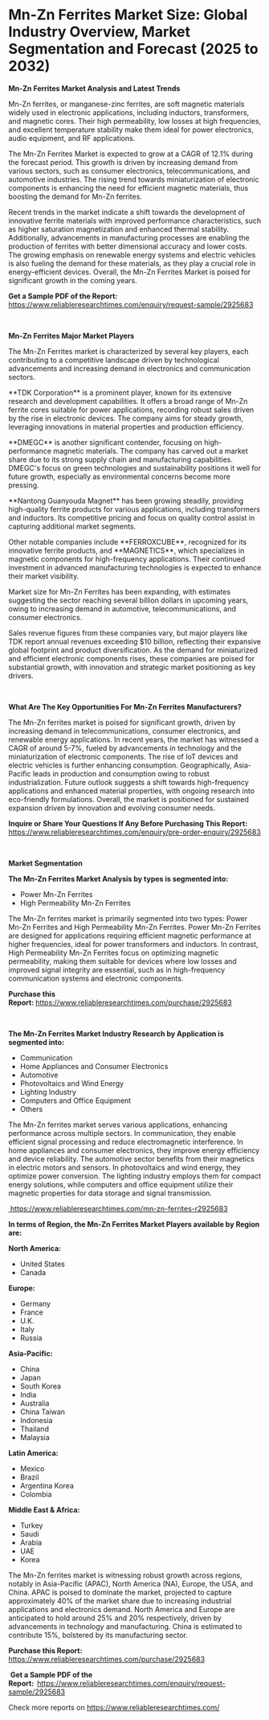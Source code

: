 <p><h1>Mn-Zn Ferrites Market Size: Global Industry Overview, Market Segmentation and Forecast (2025 to 2032)</h1></p><p><strong>Mn-Zn Ferrites Market Analysis and Latest Trends</strong></p>
<p><p>Mn-Zn ferrites, or manganese-zinc ferrites, are soft magnetic materials widely used in electronic applications, including inductors, transformers, and magnetic cores. Their high permeability, low losses at high frequencies, and excellent temperature stability make them ideal for power electronics, audio equipment, and RF applications. </p><p>The Mn-Zn Ferrites Market is expected to grow at a CAGR of 12.1% during the forecast period. This growth is driven by increasing demand from various sectors, such as consumer electronics, telecommunications, and automotive industries. The rising trend towards miniaturization of electronic components is enhancing the need for efficient magnetic materials, thus boosting the demand for Mn-Zn ferrites.</p><p>Recent trends in the market indicate a shift towards the development of innovative ferrite materials with improved performance characteristics, such as higher saturation magnetization and enhanced thermal stability. Additionally, advancements in manufacturing processes are enabling the production of ferrites with better dimensional accuracy and lower costs. The growing emphasis on renewable energy systems and electric vehicles is also fueling the demand for these materials, as they play a crucial role in energy-efficient devices. Overall, the Mn-Zn Ferrites Market is poised for significant growth in the coming years.</p></p>
<p><strong>Get a Sample PDF of the Report:&nbsp;</strong> <a href="https://www.reliableresearchtimes.com/enquiry/request-sample/2925683?utm_campaign=2934&utm_medium=2&utm_source=Github&utm_content=ia&utm_term=12032025&utm_id=mn-zn-ferrites">https://www.reliableresearchtimes.com/enquiry/request-sample/2925683</a></p>
<p>&nbsp;</p>
<p><strong>Mn-Zn Ferrites Major Market Players</strong></p>
<p><p>The Mn-Zn Ferrites market is characterized by several key players, each contributing to a competitive landscape driven by technological advancements and increasing demand in electronics and communication sectors.</p><p>**TDK Corporation** is a prominent player, known for its extensive research and development capabilities. It offers a broad range of Mn-Zn ferrite cores suitable for power applications, recording robust sales driven by the rise in electronic devices. The company aims for steady growth, leveraging innovations in material properties and production efficiency.</p><p>**DMEGC** is another significant contender, focusing on high-performance magnetic materials. The company has carved out a market share due to its strong supply chain and manufacturing capabilities. DMEGC's focus on green technologies and sustainability positions it well for future growth, especially as environmental concerns become more pressing.</p><p>**Nantong Guanyouda Magnet** has been growing steadily, providing high-quality ferrite products for various applications, including transformers and inductors. Its competitive pricing and focus on quality control assist in capturing additional market segments.</p><p>Other notable companies include **FERROXCUBE**, recognized for its innovative ferrite products, and **MAGNETICS**, which specializes in magnetic components for high-frequency applications. Their continued investment in advanced manufacturing technologies is expected to enhance their market visibility.</p><p>Market size for Mn-Zn Ferrites has been expanding, with estimates suggesting the sector reaching several billion dollars in upcoming years, owing to increasing demand in automotive, telecommunications, and consumer electronics.</p><p>Sales revenue figures from these companies vary, but major players like TDK report annual revenues exceeding $10 billion, reflecting their expansive global footprint and product diversification. As the demand for miniaturized and efficient electronic components rises, these companies are poised for substantial growth, with innovation and strategic market positioning as key drivers.</p></p>
<p>&nbsp;</p>
<p><strong>What Are The Key Opportunities For Mn-Zn Ferrites Manufacturers?</strong></p>
<p><p>The Mn-Zn ferrites market is poised for significant growth, driven by increasing demand in telecommunications, consumer electronics, and renewable energy applications. In recent years, the market has witnessed a CAGR of around 5-7%, fueled by advancements in technology and the miniaturization of electronic components. The rise of IoT devices and electric vehicles is further enhancing consumption. Geographically, Asia-Pacific leads in production and consumption owing to robust industrialization. Future outlook suggests a shift towards high-frequency applications and enhanced material properties, with ongoing research into eco-friendly formulations. Overall, the market is positioned for sustained expansion driven by innovation and evolving consumer needs.</p></p>
<p><strong>Inquire or Share Your Questions If Any Before Purchasing This Report:</strong> <a href="https://www.reliableresearchtimes.com/enquiry/pre-order-enquiry/2925683?utm_campaign=2934&utm_medium=2&utm_source=Github&utm_content=ia&utm_term=12032025&utm_id=mn-zn-ferrites">https://www.reliableresearchtimes.com/enquiry/pre-order-enquiry/2925683</a></p>
<p>&nbsp;</p>
<p><strong>Market Segmentation</strong></p>
<p><strong>The Mn-Zn Ferrites Market Analysis by types is segmented into:</strong></p>
<p><ul><li>Power Mn-Zn Ferrites</li><li>High Permeability Mn-Zn Ferrites</li></ul></p>
<p><p>The Mn-Zn ferrites market is primarily segmented into two types: Power Mn-Zn Ferrites and High Permeability Mn-Zn Ferrites. Power Mn-Zn Ferrites are designed for applications requiring efficient magnetic performance at higher frequencies, ideal for power transformers and inductors. In contrast, High Permeability Mn-Zn Ferrites focus on optimizing magnetic permeability, making them suitable for devices where low losses and improved signal integrity are essential, such as in high-frequency communication systems and electronic components.</p></p>
<p><strong>Purchase this Report:&nbsp;</strong><a href="https://www.reliableresearchtimes.com/purchase/2925683?utm_campaign=2934&utm_medium=2&utm_source=Github&utm_content=ia&utm_term=12032025&utm_id=mn-zn-ferrites">https://www.reliableresearchtimes.com/purchase/2925683</a></p>
<p>&nbsp;</p>
<p><strong>The Mn-Zn Ferrites Market Industry Research by Application is segmented into:</strong></p>
<p><ul><li>Communication</li><li>Home Appliances and Consumer Electronics</li><li>Automotive</li><li>Photovoltaics and Wind Energy</li><li>Lighting Industry</li><li>Computers and Office Equipment</li><li>Others</li></ul></p>
<p><p>The Mn-Zn ferrites market serves various applications, enhancing performance across multiple sectors. In communication, they enable efficient signal processing and reduce electromagnetic interference. In home appliances and consumer electronics, they improve energy efficiency and device reliability. The automotive sector benefits from their magnetics in electric motors and sensors. In photovoltaics and wind energy, they optimize power conversion. The lighting industry employs them for compact energy solutions, while computers and office equipment utilize their magnetic properties for data storage and signal transmission.</p></p>
<p><a href="https://www.reliableresearchtimes.com/mn-zn-ferrites-r2925683?utm_campaign=2934&utm_medium=2&utm_source=Github&utm_content=ia&utm_term=12032025&utm_id=mn-zn-ferrites">&nbsp;https://www.reliableresearchtimes.com/mn-zn-ferrites-r2925683</a></p>
<p><strong>In terms of Region, the Mn-Zn Ferrites Market Players available by Region are:</strong></p>
<p>
    <p> <strong> North America: </strong>
        <ul>
            <li>United States</li>
            <li>Canada</li>
        </ul>
        </p> 
    <p> <strong> Europe: </strong>
        <ul>
            <li>Germany</li>
            <li>France</li>
            <li>U.K.</li>
            <li>Italy</li>
            <li>Russia</li>
        </ul>
        </p> 
    <p> <strong> Asia-Pacific: </strong>
        <ul>
            <li>China</li>
            <li>Japan</li>
            <li>South Korea</li>
            <li>India</li>
            <li>Australia</li>
            <li>China Taiwan</li>
            <li>Indonesia</li>
            <li>Thailand</li>
            <li>Malaysia</li>
        </ul>
        </p> 
    <p> <strong> Latin America: </strong>
        <ul>
            <li>Mexico</li>
            <li>Brazil</li>
            <li>Argentina Korea</li>
            <li>Colombia</li>
        </ul>
        </p> 
    <p> <strong> Middle East & Africa: </strong>
        <ul>
            <li>Turkey</li>
            <li>Saudi</li>
            <li>Arabia</li>
            <li>UAE</li>
            <li>Korea</li>
        </ul>
    </p>
    </p>
<p><p>The Mn-Zn ferrites market is witnessing robust growth across regions, notably in Asia-Pacific (APAC), North America (NA), Europe, the USA, and China. APAC is poised to dominate the market, projected to capture approximately 40% of the market share due to increasing industrial applications and electronics demand. North America and Europe are anticipated to hold around 25% and 20% respectively, driven by advancements in technology and manufacturing. China is estimated to contribute 15%, bolstered by its manufacturing sector.</p></p>
<p><strong>Purchase this Report: </strong><a href="https://www.reliableresearchtimes.com/purchase/2925683?utm_campaign=2934&utm_medium=2&utm_source=Github&utm_content=ia&utm_term=12032025&utm_id=mn-zn-ferrites">https://www.reliableresearchtimes.com/purchase/2925683</a></p>
<p>&nbsp;<strong>Get a Sample PDF of the Report:&nbsp;&nbsp;</strong><a href="https://www.reliableresearchtimes.com/enquiry/request-sample/2925683?utm_campaign=2934&utm_medium=2&utm_source=Github&utm_content=ia&utm_term=12032025&utm_id=mn-zn-ferrites">https://www.reliableresearchtimes.com/enquiry/request-sample/2925683</a></p>
<p><strong></strong></p>
<p>Check more reports on <a href="https://www.reliableresearchtimes.com/?utm_campaign=2934&utm_medium=2&utm_source=Github&utm_content=ia&utm_term=12032025&utm_id=mn-zn-ferrites">https://www.reliableresearchtimes.com/</a></p>